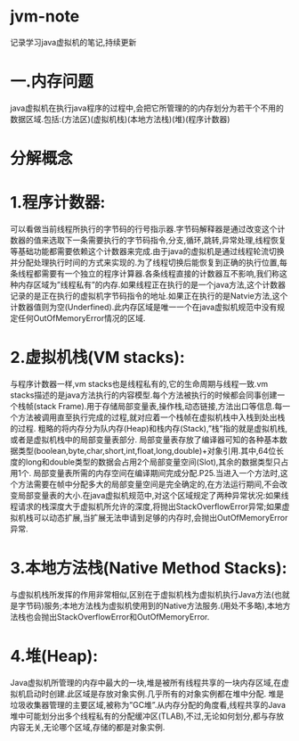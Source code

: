 # jvm-note
记录学习java虚拟机的笔记,持续更新
# 一.内存问题
java虚拟机在执行java程序的过程中,会把它所管理的的内存划分为若干个不用的数据区域.包括:(方法区)(虚拟机栈)(本地方法栈)(堆)(程序计数器)
# 分解概念
# 1.程序计数器:
可以看做当前线程所执行的字节码的行号指示器.字节码解释器是通过改变这个计数器的值来选取下一条需要执行的字节码指令,分支,循环,跳转,异常处理,线程恢复等基础功能都需要依赖这个计数器来完成.由于java的虚拟机是通过线程轮流切换并分配处理执行时间的方式来实现的.为了线程切换后能恢复到正确的执行位置,每条线程都需要有一个独立的程序计算器.各条线程直接的计数器互不影响,我们称这种内存区域为”线程私有”的内存.如果线程正在执行的是一个java方法,这个计数器记录的是正在执行的虚拟机字节码指令的地址.如果正在执行的是Natvie方法,这个计数器值则为空(Underfined).此内存区域是唯一一个在java虚拟机规范中没有规定任何OutOfMemoryError情况的区域.
# 2.虚拟机栈(VM stacks):
与程序计数器一样,vm stacks也是线程私有的,它的生命周期与线程一致.vm stacks描述的是java方法执行的内容模型.每个方法被执行的时候都会同事创建一个栈帧(stack Frame).用于存储局部变量表,操作栈,动态链接,方法出口等信息.每一个方法被调用直至执行完成的过程,就对应着一个栈帧在虚拟机栈中入栈到处出栈的过程.
粗略的将内存分为队内存(Heap)和栈内存(Stack),”栈”指的就是虚拟机栈,或者是虚拟机栈中的局部变量表部分.
局部变量表存放了编译器可知的各种基本数据类型(boolean,byte,char,short,int,float,long,double)+对象引用.其中,64位长度的long和double类型的数据会占用2个局部变量空间(Slot),其余的数据类型只占用1个.
局部变量表所需的内存空间在编译期间完成分配.P25.当进入一个方法时,这个方法需要在帧中分配多大的局部变量空间是完全确定的,在方法运行期间,不会改变局部变量表的大小.在java虚拟机规范中,对这个区域规定了两种异常状况:如果线程请求的栈深度大于虚拟机所允许的深度,将抛出StackOverflowError异常;如果虚拟机栈可以动态扩展,当扩展无法申请到足够的内存时,会抛出OutOfMemoryError异常.
# 3.本地方法栈(Native Method Stacks):
与虚拟机栈所发挥的作用非常相似,区别在于虚拟机栈为虚拟机执行Java方法(也就是字节码)服务;本地方法栈为虚拟机使用到的Native方法服务.(用处不多略),本地方法栈也会抛出StackOverflowError和OutOfMemoryError.
# 4.堆(Heap):
Java虚拟机所管理的内存中最大的一块,堆是被所有线程共享的一块内存区域,在虚拟机启动时创建.此区域是存放对象实例.几乎所有的对象实例都在堆中分配.
堆是垃圾收集器管理的主要区域,被称为”GC堆”.从内存分配的角度看,线程共享的Java堆中可能划分出多个线程私有的分配缓冲区(TLAB),不过,无论如何划分,都与存放内容无关,无论哪个区域,存储的都是对象实例.
